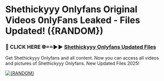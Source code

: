 # Shethickyyy Onlyfans Original Videos 0nlyFans Leaked - Files Updated! ({RANDOM})

<h3>🔴 CLICK HERE 🌐==►► <a href="https://betterlinks.top/A2PfLJ" rel="nofollow">Shethickyyy Onlyfans Updated Files</a></h3>

Get Shethickyyy Onlyfans and all content. Now you can access all videos and pictures of Shethickyyy Onlyfans. New Updated Files 2025!

[![{RANDOM}](https://i.imgur.com/ppqm5kG.gif)](https://betterlinks.top/A2PfLJ)